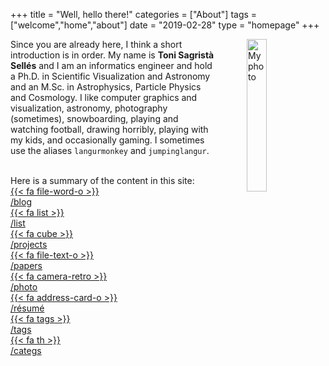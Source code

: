 +++
title = "Well, hello there!"
categories = ["About"]
tags = ["welcome","home","about"]
date = "2019-02-28"
type = "homepage"
+++

<picture>
<source srcset="/img/profile/myself_v4_outline.jxl" type="image/jxl" />
<source srcset="/img/profile/myself_v4_outline.avif" type="image/avif" />
<img src="/img/profile/myself_v4_outline.png"
     alt="My photo"
     style="float: right; margin-left: 50px; width: 25%" />
</picture>

Since you are already here, I think a short introduction is in order. My name is **Toni Sagristà Sellés** and I am an informatics engineer and hold a Ph.D. in Scientific Visualization and Astronomy and an M.Sc. in Astrophysics, Particle Physics and Cosmology. I like computer graphics and visualization, astronomy, photography (sometimes), snowboarding, playing and watching football, drawing horribly, playing with my kids, and occasionally gaming. I sometimes use the aliases `langurmonkey` and `jumpinglangur`.

<!-- I'm currently working in the [Gaia](https://www.esa.int/Science_Exploration/Space_Science/Gaia) group of the Astronomisches Rechen-Institut (ARI) in Heidelberg, and doing research in scientific visualization in the Visual Computing Group (VCG) of the Interdisciplinary Center for Scientific Computing (IWR), also in Heidelberg. That should do it for the acronym fest. -->

<br/>
Here is a summary of the content in this site:
<br/>

<div class="content-table">
<a href="/blog"><div class="menu-table-item">
{{< fa file-word-o >}}<br/>
/blog
</div></a>
<a href="/posts-list"><div class="menu-table-item">
{{< fa list >}}<br/>
/list
</div></a>
<a href="/projects"><div class="menu-table-item">
{{< fa cube >}}<br/>
/projects
</div></a>
<a href="/papers"><div class="menu-table-item">
{{< fa file-text-o >}}<br/>
/papers
</div></a>
<a href="/photography"><div class="menu-table-item">
{{< fa camera-retro >}}<br/>
/photo
</div></a>
<a href="/resume"><div class="menu-table-item">
{{< fa address-card-o >}}<br/>
/résumé
</div></a>
<a href="/tags"><div class="menu-table-item">
{{< fa tags >}}<br/>
/tags
</div></a>
<a href="/categories"><div class="menu-table-item">
{{< fa th >}}<br/>
/categs
</div></a>
</div>
